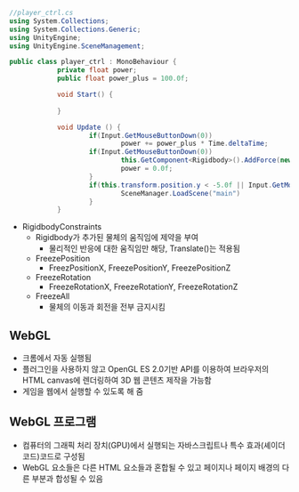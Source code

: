 ```C#
//player_ctrl.cs
using System.Collections;
using System.Collections.Generic;
using UnityEngine;
using UnityEngine.SceneManagement;

public class player_ctrl : MonoBehaviour {
			private float power;
			public float power_plus = 100.0f;

			void Start() {
			
			}

			void Update () {
					if(Input.GetMouseButtonDown(0))
							power += power_plus * Time.deltaTime;
					if(Input.GetMouseButtonDown(0))
							this.GetComponent<Rigidbody>().AddForce(new Vector3(power, power, 0));
							power = 0.0f;
					}
					if(this.transform.position.y < -5.0f || Input.GetMouseButtonDown(1))
							SceneManager.LoadScene("main")
					}
			}
```

- RigidbodyConstraints
    - Rigidbody가 추가된 물체의 움직임에 제약을 부여
        - 물리적인 반응에 대한 움직임만 해당, Translate()는 적용됨
    - FreezePosition
        - FreezPositionX, FreezePositionY, FreezePositionZ
    - FreezeRotation
        - FreezeRotationX, FreezeRotationY, FreezeRotationZ
    - FreezeAll
        - 물체의 이동과 회전을 전부 금지시킴

## WebGL

- 크롬에서 자동 실행됨
- 플러그인을 사용하지 않고 OpenGL ES 2.0기반 API를 이용하여 브라우저의 HTML canvas에 렌더링하여 3D 웹 콘텐츠 제작을 가능함
- 게임을 웹에서 실행할 수 있도록 해 줌


## WebGL 프로그램

- 컴퓨터의 그래픽 처리 장치(GPU)에서 실행되는 자바스크립트나 특수 효과(셰이더 코드)코드로 구성됨
- WebGL 요소들은 다른 HTML 요소들과 혼합될 수 있고 페이지나 페이지 배경의 다른 부분과 합성될 수 있음